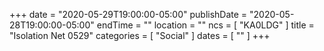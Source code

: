 +++
date = "2020-05-29T19:00:00-05:00"
publishDate = "2020-05-28T19:00:00-05:00"
endTime = ""
location = ""
ncs = [ "KA0LDG" ]
title = "Isolation Net 0529"
categories = [ "Social" ]
dates = [ "" ]
+++
